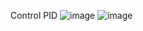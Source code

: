 Control PID
![image](https://user-images.githubusercontent.com/90716908/226076447-2fff0550-fb52-4124-82d6-8676752f7b84.png)
![image](https://user-images.githubusercontent.com/90716908/226076455-e8cec331-7013-4c56-94d6-bca9d29d37a8.png)
